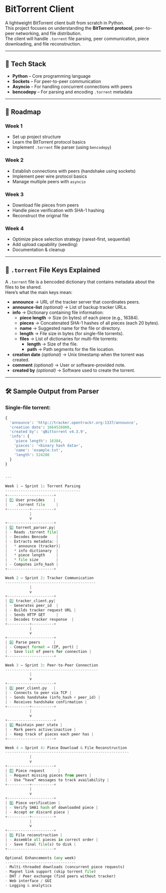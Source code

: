 # BitTorrent Client

A lightweight BitTorrent client built from scratch in Python.  
This project focuses on understanding the **BitTorrent protocol**, peer-to-peer networking, and file distribution.  
The client will handle `.torrent` file parsing, peer communication, piece downloading, and file reconstruction.

---

## 🚀 Tech Stack
- **Python** – Core programming language  
- **Sockets** – For peer-to-peer communication  
- **Asyncio** – For handling concurrent connections with peers  
- **bencodepy** – For parsing and encoding `.torrent` metadata  

---

## 📅 Roadmap

### Week 1
- Set up project structure  
- Learn the BitTorrent protocol basics  
- Implement `.torrent` file parser (using `bencodepy`)  

### Week 2
- Establish connections with peers (handshake using sockets)  
- Implement peer wire protocol basics  
- Manage multiple peers with `asyncio`  

### Week 3
- Download file pieces from peers  
- Handle piece verification with SHA-1 hashing  
- Reconstruct the original file  

### Week 4
- Optimize piece selection strategy (rarest-first, sequential)  
- Add upload capability (seeding)  
- Documentation & cleanup  

---


## 📖 `.torrent` File Keys Explained

A `.torrent` file is a bencoded dictionary that contains metadata about the files to be shared.  
Here’s what the main keys mean:

- **announce** → URL of the tracker server that coordinates peers.  
- **announce-list** *(optional)* → List of backup tracker URLs.  
- **info** → Dictionary containing file information:  
  - **piece length** → Size (in bytes) of each piece (e.g., 16384).  
  - **pieces** → Concatenated SHA-1 hashes of all pieces (each 20 bytes).  
  - **name** → Suggested name for the file or directory.  
  - **length** → File size in bytes (for single-file torrents).  
  - **files** → List of dictionaries for multi-file torrents:  
    - **length** → Size of the file.  
    - **path** → Path segments for the file location.  
- **creation date** *(optional)* → Unix timestamp when the torrent was created.  
- **comment** *(optional)* → User or software-provided note.  
- **created by** *(optional)* → Software used to create the torrent.  

---

## 🛠 Sample Output from Parser

### Single-file torrent:
```python
{
  'announce': 'http://tracker.opentrackr.org:1337/announce',
  'creation date': 1664526000,
  'created by': 'qBittorrent v4.3.9',
  'info': {
    'piece length': 16384,
    'pieces': '<binary hash data>',
    'name': 'example.txt',
    'length': 524288
  }
}


---

Week 1 – Sprint 1: Torrent Parsing
----------------------------------
+---------------------+
| 1️⃣ User provides    |
|    .torrent file     |
+----------+----------+
           |
           v
+---------------------+
| 2️⃣ torrent_parser.py|
| - Reads .torrent file|
| - Decodes Bencode    |
| - Extracts metadata: |
|   * announce (tracker)|
|   * info dictionary  |
|   * piece length     |
|   * file size        |
| - Computes info_hash |
+---------------------+

Week 2 – Sprint 2: Tracker Communication
-----------------------------------------
           |
           v
+---------------------+
| 3️⃣ tracker_client.py|
| - Generates peer_id  |
| - Builds tracker request URL |
| - Sends HTTP GET     |
| - Decodes tracker response  |
+----------+----------+
           |
           v
+---------------------+
| 4️⃣ Parse peers      |
| - Compact format → (IP, port) |
| - Save list of peers for connection |
+---------------------+

Week 3 – Sprint 3: Peer-to-Peer Connection
------------------------------------------
           |
           v
+---------------------+
| 5️⃣ peer_client.py   |
| - Connects to peer via TCP |
| - Sends handshake (info_hash + peer_id) |
| - Receives handshake confirmation |
+----------+----------+
           |
           v
+---------------------+
| 6️⃣ Maintain peer state |
| - Mark peers active/inactive |
| - Keep track of pieces each peer has |
+---------------------+

Week 4 – Sprint 4: Piece Download & File Reconstruction
--------------------------------------------------------
           |
           v
+---------------------+
| 7️⃣ Piece request      |
| - Request missing pieces from peers |
| - Use “have” messages to track availability |
+----------+----------+
           |
           v
+---------------------+
| 8️⃣ Piece verification |
| - Verify SHA1 hash of downloaded piece |
| - Accept or discard piece |
+----------+----------+
           |
           v
+---------------------+
| 9️⃣ File reconstruction |
| - Assemble all pieces in correct order |
| - Save final file(s) to disk |
+---------------------+

Optional Enhancements (any week)
--------------------------------
- Multi-threaded downloads (concurrent piece requests)  
- Magnet link support (skip torrent file)  
- DHT / Peer exchange (find peers without tracker)  
- Web interface / GUI  
- Logging & analytics  




